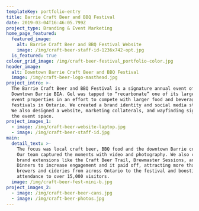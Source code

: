 ```yaml
---
templateKey: portfolio-entry
title: Barrie Craft Beer and BBQ Festival
date: 2019-03-04T16:46:05.799Z
project_type: Branding & Event Marketing
home_page_featured:
  featured_image:
    alt: Barrie Craft Beer and BBQ Festival Website
    image: /img/craft-beer-staff-id-1236x742-opt.jpg
  is_featured: true
colour_grid_image: /img/craft-beer-festival_portfolio-color.jpg
header_image:
  alt: Downtown Barrie Craft Beer and BBQ Festival
  image: /img/craft-beer-logo-masthead.jpg
project_intro: >-
  The Barrie Craft Beer and BBQ Festival is a signature annual event of the
  Downtown Barrie BIA. Gel was tapped to “recarbonate” one of its largest annual
  event properties in an effort to compete with larger food and beverage
  festivals in Ontario. We created a brand identity and social media strategy.
  We also designed a website, marketing collaterals, and wayfinding signage for
  the event space.
project_images_1:
  - image: /img/craft-beer-website-laptop.jpg
  - image: /img/craft-beer-staff-id.jpg
main:
  detail_text: >-
    The focus was local craft beer, BBQ food and the downtown Barrie community.
    Our team captured the moments with video and photography. We also created
    brand extensions like the Craft Beer Trail, Brewmaster Sessions, and Beer
    Dinners to increase engagement and it paid off, attracting more than a dozen
    brewers and cideries from across Ontario to the festival and boosting event
    attendance to over 15,000 visitors. 
  image: /img/craft-beer-fest-mini-b.jpg
project_images_2:
  - image: /img/craft-beer-beer-cans.jpg
  - image: /img/craft-beer-photos.jpg
---
```


